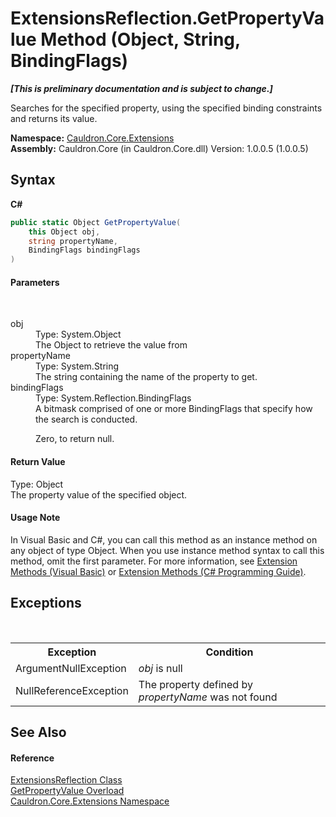 # ExtensionsReflection.GetPropertyValue Method (Object, String, BindingFlags)
 _**\[This is preliminary documentation and is subject to change.\]**_

Searches for the specified property, using the specified binding constraints and returns its value.

**Namespace:**&nbsp;<a href="N_Cauldron_Core_Extensions">Cauldron.Core.Extensions</a><br />**Assembly:**&nbsp;Cauldron.Core (in Cauldron.Core.dll) Version: 1.0.0.5 (1.0.0.5)

## Syntax

**C#**<br />
``` C#
public static Object GetPropertyValue(
	this Object obj,
	string propertyName,
	BindingFlags bindingFlags
)
```


#### Parameters
&nbsp;<dl><dt>obj</dt><dd>Type: System.Object<br />The Object to retrieve the value from</dd><dt>propertyName</dt><dd>Type: System.String<br />The string containing the name of the property to get.</dd><dt>bindingFlags</dt><dd>Type: System.Reflection.BindingFlags<br />A bitmask comprised of one or more BindingFlags that specify how the search is conducted. 

 Zero, to return null.</dd></dl>

#### Return Value
Type: Object<br />The property value of the specified object.

#### Usage Note
In Visual Basic and C#, you can call this method as an instance method on any object of type Object. When you use instance method syntax to call this method, omit the first parameter. For more information, see <a href="http://msdn.microsoft.com/en-us/library/bb384936.aspx">Extension Methods (Visual Basic)</a> or <a href="http://msdn.microsoft.com/en-us/library/bb383977.aspx">Extension Methods (C# Programming Guide)</a>.

## Exceptions
&nbsp;<table><tr><th>Exception</th><th>Condition</th></tr><tr><td>ArgumentNullException</td><td>*obj* is null</td></tr><tr><td>NullReferenceException</td><td>The property defined by *propertyName* was not found</td></tr></table>

## See Also


#### Reference
<a href="T_Cauldron_Core_Extensions_ExtensionsReflection">ExtensionsReflection Class</a><br /><a href="Overload_Cauldron_Core_Extensions_ExtensionsReflection_GetPropertyValue">GetPropertyValue Overload</a><br /><a href="N_Cauldron_Core_Extensions">Cauldron.Core.Extensions Namespace</a><br />